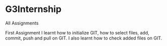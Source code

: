 # G3Internship
 All Assignments
 
 First Assignment
 I learnt how to initialize GIT, how to select files, add, commit, push and pull on GIT. 
 I also learnt how to check added files on GIT.

